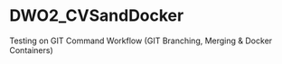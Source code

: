 # DWO2_CVSandDocker
Testing on GIT Command Workflow (GIT Branching, Merging &amp; Docker Containers)
